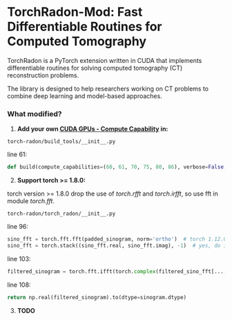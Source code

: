 # TorchRadon-Mod: Fast Differentiable Routines for Computed Tomography

TorchRadon is a PyTorch extension written in CUDA that implements differentiable routines
for solving computed tomography (CT) reconstruction problems.

The library is designed to help researchers working on CT problems to combine deep learning
and model-based approaches.

### What modified?

1. **Add your own [CUDA GPUs - Compute Capability](https://developer.nvidia.com/cuda-gpus) in:**

```
torch-radon/build_tools/__init__.py
```

line 61:

```python
def build(compute_capabilities=(60, 61, 70, 75, 80, 86), verbose=False, cuda_home="/usr/local/cuda", cxx="g++"):
```



2. **Support torch >= 1.8.0:**

torch version >= 1.8.0 drop the use of *torch.rfft* and *torch.irfft*, so use fft in module *torch.fft*.

```
torch-radon/torch_radon/__init__.py
```

line 96:

```python
sino_fft = torch.fft.fft(padded_sinogram, norm='ortho')  # torch 1.12.0
sino_fft = torch.stack((sino_fft.real, sino_fft.imag), -1)  # yes, do it
```

line 103:

```python
filtered_sinogram = torch.fft.ifft(torch.complex(filtered_sino_fft[..., 0], filtered_sino_fft[..., 1]), norm='ortho')  # torch 1.12.0
```

line 108:

```python
return np.real(filtered_sinogram).to(dtype=sinogram.dtype)
```



3. **TODO**
